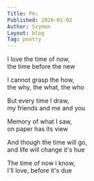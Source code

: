 ```yaml
---
Title: Pm₁  
Published: 2020-01-02
Author: Szymon  
Layout: blog  
Tag: poetry  
---
```

I love the time of now,  
the time before the new  

I cannot grasp the how,  
the why, the what, the who  

But every time I draw,  
my friends and me and you  

Memory of what I saw,  
on paper has its view  

And though the time will go,  
and life will change it's hue  

The time of now i know,  
I'll love, before it's due  
